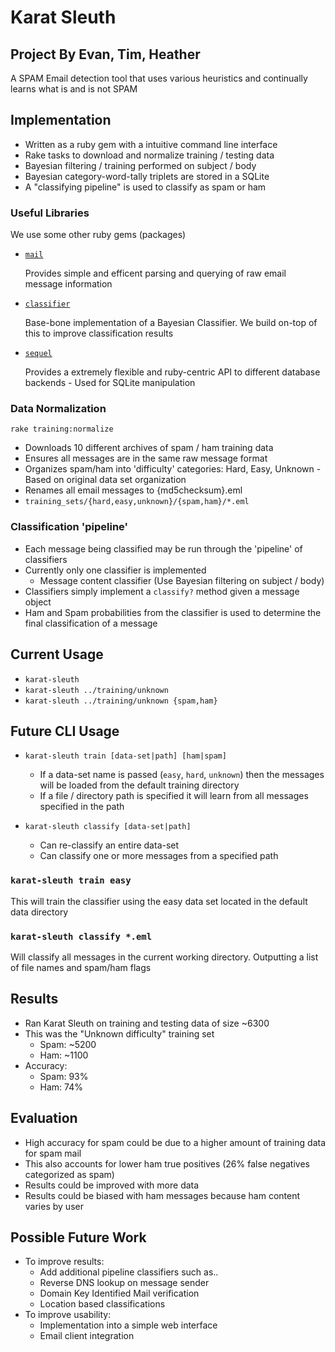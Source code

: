 # Karat Sleuth
## Project By Evan, Tim, Heather


A SPAM Email detection tool that uses various heuristics and continually learns
what is and is not SPAM


## Implementation

 * Written as a ruby gem with a intuitive command line interface
 * Rake tasks to download and normalize training / testing data
 * Bayesian filtering / training performed on subject / body
 * Bayesian category-word-tally triplets are stored in a SQLite
 * A "classifying pipeline" is used to classify as spam or ham


### Useful Libraries

We use some other ruby gems (packages)

 * [`mail`](https://github.com/mikel/mail)

   Provides simple and efficent parsing and querying of raw email message
   information

 * [`classifier`](https://github.com/cardmagic/classifier)

   Base-bone implementation of a Bayesian Classifier. We build on-top of this to
   improve classification results

 * [`sequel`](https://github.com/jeremyevans/sequel)

   Provides a extremely flexible and ruby-centric API to different database
   backends - Used for SQLite manipulation


### Data Normalization

`rake training:normalize`

 * Downloads 10 different archives of spam / ham training data
 * Ensures all messages are in the same raw message format
 * Organizes spam/ham into 'difficulty' categories: Hard, Easy, Unknown -
   Based on original data set organization
 * Renames all email messages to {md5checksum}.eml
 * `training_sets/{hard,easy,unknown}/{spam,ham}/*.eml`


### Classification 'pipeline'

 * Each message being classified may be run through the 'pipeline' of classifiers
 * Currently only one classifier is implemented
   * Message content classifier (Use Bayesian filtering on subject / body)
 * Classifiers simply implement a `classify?` method given a message object
 * Ham and Spam probabilities from the classifier is used to determine the final
   classification of a message


## Current Usage

 * `karat-sleuth`
 * `karat-sleuth ../training/unknown`
 * `karat-sleuth ../training/unknown {spam,ham}`


## Future CLI Usage

 * `karat-sleuth train [data-set|path] [ham|spam]`
   * If a data-set name is passed (`easy`, `hard`, `unknown`) then the messages
	 will be loaded from the default training directory
   * If a file / directory path is specified it will learn from all messages
	 specified in the path

 * `karat-sleuth classify [data-set|path]`
   * Can re-classify an entire data-set
   * Can classify one or more messages from a specified path


### `karat-sleuth train easy`

This will train the classifier using the easy data set located in the default
data directory


### `karat-sleuth classify *.eml`

Will classify all messages in the current working directory. Outputting a list of
file names and spam/ham flags


## Results

 * Ran Karat Sleuth on training and testing data of size ~6300
 * This was the "Unknown difficulty" training set
   * Spam: ~5200
   * Ham:  ~1100
 * Accuracy:
   * Spam: 93%
   * Ham:  74%


## Evaluation

 * High accuracy for spam could be due to a higher amount of training data for
 spam mail
 * This also accounts for lower ham true positives (26% false negatives categorized as spam)
 * Results could be improved with more data
 * Results could be biased with ham messages because ham content varies by user


## Possible Future Work

 * To improve results:
   * Add additional pipeline classifiers such as..
   * Reverse DNS lookup on message sender
   * Domain Key Identified Mail verification
   * Location based classifications
 * To improve usability:
   * Implementation into a simple web interface
   * Email client integration
